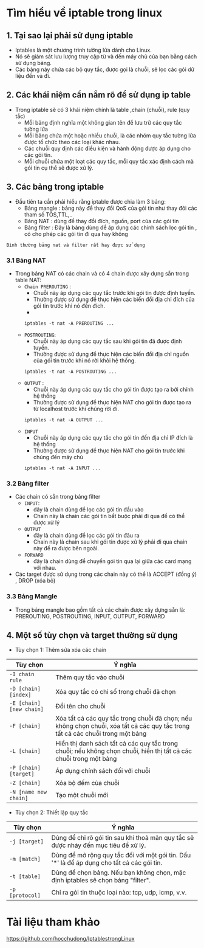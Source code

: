 # Tìm hiểu về iptable trong linux
## 1. Tại sao lại phải sử dụng iptable
- Iptables là một chương trình tường lửa dành cho Linux. 
- Nó sẽ giám sát lưu lượng truy cập từ và đến máy chủ của bạn bằng cách sử dụng bảng. 
- Các bảng này chứa các bộ quy tắc, được gọi là chuỗi, sẽ lọc các gói dữ liệu đến và đi.
## 2. Các khái niệm cần nắm rõ để sử dụng ip table
- Trong iptable sẽ có 3 khái niệm chính là table ,chain (chuỗi), rule (quy tắc)
  - Mỗi bảng định nghĩa một không gian tên để lưu trữ các quy tắc tường lửa
  - Mỗi bảng chứa một hoặc nhiều chuỗi, là các nhóm quy tắc tường lửa được tổ chức theo các loại khác nhau.
  - Các chuỗi quy định các điều kiện và hành động được áp dụng cho các gói tin.
  - Mỗi chuỗi chứa một loạt các quy tắc, mỗi quy tắc xác định cách mà gói tin cụ thể sẽ được xử lý.

## 3. Các bảng trong iptable
- Đầu tiên ta cần phải hiểu rằng iptable được chia làm 3 bảng:
  - Bảng mangle : bảng này để thay đổi QoS của gói tin như thay đôi các tham số TOS,TTL,..
  - Bảng NAT : dùng để thay đổi đích, nguồn, port của các gói tin
  - Bảng filter : Đây là bảng dùng để áp dụng các chính sách lọc gói tin , có cho phép các gói tin đi qua hay không

`Bình thường bảng nat và filter rất hay được sử dụng`
### 3.1 Bảng NAT
- Trong bảng NAT có các chain và có 4 chain được xây dựng sẵn trong table NAT:
  - `Chain PREROUTING` : 
    - Chuỗi này áp dụng các quy tắc trước khi gói tin được định tuyến.
    - Thường được sử dụng để thực hiện các biến đổi địa chỉ đích của gói tin trước khi nó đến đích.
    - 
    ```
    iptables -t nat -A PREROUTING ...
    ```
  - `POSTROUTING`: 
    - Chuỗi này áp dụng các quy tắc sau khi gói tin đã được định tuyến.
    - Thường được sử dụng để thực hiện các biến đổi địa chỉ nguồn của gói tin trước khi nó rời khỏi hệ thống.
    ```
    iptables -t nat -A POSTROUTING ...
    ```
  - `OUTPUT` : 
    - Chuỗi này áp dụng các quy tắc cho gói tin được tạo ra bởi chính hệ thống
    - Thường được sử dụng để thực hiện NAT cho gói tin được tạo ra từ localhost trước khi chúng rời đi.
    ```
    iptables -t nat -A OUTPUT ...
    ```
  - `INPUT`
    - Chuỗi này áp dụng các quy tắc cho gói tin đến địa chỉ IP đích là hệ thống
    - Thường được sử dụng để thực hiện NAT cho gói tin trước khi chúng đến máy chủ
    ```
    iptables -t nat -A INPUT ...
    ```
### 3.2 Bảng filter
- Các chain có sẵn trong bảng filter
  - `INPUT`: 
    - đây là chain dùng để lọc các gói tin đầu vào
    - Chain này là chain các gói tin bắt buộc phải đi qua để có thể được xử lý
  - `OUTPUT`
    - đây là chain dùng để lọc các gói tin đâu ra
    - Chain này là chain sau khi gói tin được xử lý phải đi qua chain này để ra được bên ngoài.
  - `FORWARD`
    - đây là chain dùng để chuyển gói tin qua lại giữa các card mạng với nhau.
- Các target được sử dụng trong các chain này có thể là ACCEPT (đồng ý) , DROP (xóa bỏ)
### 3.3 Bảng Mangle
- Trong bảng mangle bao gồm tất cả các chain được xây dựng sẵn là: PREROUTING, POSTROUTING, INPUT, OUTPUT, FORWARD
## 4. Một số tùy chọn và target thường sử dụng
- Tùy chọn 1: Thêm sửa xóa các chain

| Tùy chọn | Ý nghĩa|
|--------- |--------|
| `-I chain rule`  | Thêm quy tắc vào chuỗi |
| `-D [chain] [index]` | Xóa quy tắc có chỉ số trong chuỗi đã chọn  |
| `-E [chain] [new chain]` | Đổi tên cho chuỗi |
| `-F [chain]`    | Xóa tất cả các quy tắc trong chuỗi đã chọn; nếu không chọn chuỗi, xóa tất cả các quy tắc trong tất cả các chuỗi trong một bảng |
| `-L [chain]`    | Hiển thị danh sách tất cả các quy tắc trong chuỗi; nếu không chọn chuỗi, hiển thị tất cả các chuỗi trong một bảng |
| `-P [chain] [target]` | Áp dụng chính sách đối với chuỗi |
| `-Z [chain]`    | Xóa bộ đếm của chuỗi  |
| `-N [name new chain]` | Tạo một chuỗi mới|

- Tùy chọn 2: Thiết lập quy tắc

| Tùy chọn           | Ý nghĩa     |
|--------------------|--------------|
| `-j [target]`      | Dùng để chỉ rõ gói tin sau khi thoả mãn quy tắc sẽ được nhảy đến mục tiêu để xử lý.           |
| `-m [match]`       | Dùng để mở rộng quy tắc đối với một gói tin. Dấu '*' là để áp dụng cho tất cả các gói tin.   |
| `-t [table]`       | Dùng để chọn bảng. Nếu bạn không chọn, mặc định iptables sẽ chọn bảng "filter".            |
| `-p [protocol]`    | Chỉ ra gói tin thuộc loại nào: tcp, udp, icmp, v.v.      |


# Tài liệu tham khảo

https://github.com/hocchudong/IptablestrongLinux